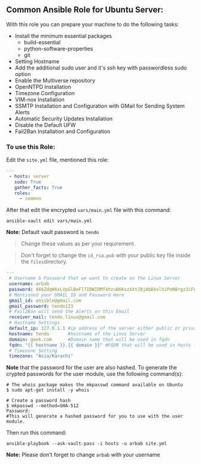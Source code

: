 Common Ansible Role for Ubuntu Server:
---
 With this role you can prepare your machine to do the following tasks:
  
 - Install the minimum essential packages
     - build-essential
     - python-software-properties
     - git
 - Setting Hostname 
 - Add the additional sudo user and it's ssh key with passwordless sudo option
 - Enable the Multiverse repository
 - OpenNTPD Installation
 - Timezone Configuration
 - VIM-nox Installation
 - SSMTP Installation and Configuration with GMail for Sending System Alerts
 - Automatic Security Updates Installation
 - Disable the Default UFW
 - Fail2Ban Installation and Configuration

### To use this Role:

 Edit the `site.yml` file, mentioned this role:
```yaml
---
 - hosts: server
   sudo: True
   gather_facts: True
   roles:
     - common
```

After that edit the encrypted `vars/main.yml` file with this command:
```
ansible-vault edit vars/main.yml
```
**Note:** Default vault password is `tendo`

> Change these values as per your requirement.

> Don't forget to change the `id_rsa.pub` with your public key file inside the `files`directory.

```yaml
---
 # Username & Password that we want to create on the Linux Server
 username: arbab
 password: $6$ZdqWXxLVpGlBeFlTIDWIRMfkhzuB6KxzXXtJ8jAbBXvlViPoN8rgz3iFgXU9OZr7DAmveHnvViAyx6F/FfZ81
 # Mentioned your GMAIL ID and Password Here
 gmail_id: ansible@gmail.com
 gmail_password: tendo123
 # Fail2Ban will send the Alerts on this Email
 receiver_mail: tendo.linux@gmail.com
 # Hostname Settings
 default_ip: 127.0.1.1 #ip address of the server either public or private
 hostname: tendo       #hostname of the Linux Server
 domain: geek.com      #Domain name that will be used in fqdn
 fqdn: "{{ hostname }}.{{ domain }}" #FQDN that will be used in hosts file
 # Timezone Setting
 timezone: "Asia/Karachi"
```
**Note** that the password for the user are also hashed. To generate the crypted passwords for the user module, use the following command(s):
```shell
# The whois package makes the mkpasswd command available on Ubuntu
$ sudo apt-get install -y whois

# Create a password hash
$ mkpasswd --method=SHA-512
Password:
#This will generate a hashed password for you to use with the user module.
```
Then run this command:
```
ansible-playbook --ask-vault-pass -i hosts -u arbab site.yml
```
**Note:** Please don't forget to change `arbab` with your username
